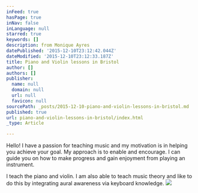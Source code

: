 ```yaml
---
inFeed: true
hasPage: true
inNav: false
inLanguage: null
starred: true
keywords: []
description: from Monique Ayres
datePublished: '2015-12-10T23:12:42.044Z'
dateModified: '2015-12-10T23:12:33.187Z'
title: Piano and Violin lessons in Bristol
author: []
authors: []
publisher:
  name: null
  domain: null
  url: null
  favicon: null
sourcePath: _posts/2015-12-10-piano-and-violin-lessons-in-bristol.md
published: true
url: piano-and-violin-lessons-in-bristol/index.html
_type: Article

---
```

Hello! I have a passion for teaching music and my motivation is in helping you achieve your goal. My approach is to enable and encourage. I can guide you on how to make progress and gain enjoyment from playing an instrument.

I teach the piano and violin. I am also able to teach music theory and like to do this by integrating aural awareness via keyboard knowledge.
![](https://the-grid-user-content.s3-us-west-2.amazonaws.com/6ea1114b-bdc1-4e7f-9fe1-f6b20e927203.jpg)